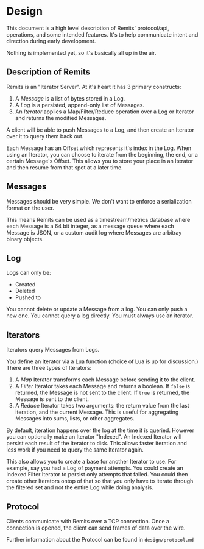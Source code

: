 # Design

This document is a high level description of Remits' protocol/api, operations,
and some intended features. It's to help communicate intent and direction during
early development.

Nothing is implemented yet, so it's basically all up in the air.

## Description of Remits

Remits is an "Iterator Server". At it's heart it has 3 primary constructs:

  1. A *Message* is a list of bytes stored in a Log.
  2. A *Log* is a persisted, append-only list of Messages.
  3. An *Iterator* applies a Map/Filter/Reduce operation over a Log or Iterator
     and returns the modified Messages.

A client will be able to push Messages to a Log, and then create an Iterator
over it to query them back out.

Each Message has an Offset which represents it's index in the Log. When using
an Iterator, you can choose to iterate from the beginning, the end, or a certain
Message's Offset. This allows you to store your place in an Iterator and then
resume from that spot at a later time.

## Messages

Messages should be very simple.
We don't want to enforce a serialization format on the user.

This means Remits can be used as a timestream/metrics database where each
Message is a 64 bit integer, as a message queue where each Message is JSON, or
a custom audit log where Messages are arbitray binary objects.

## Log

Logs can only be:

* Created
* Deleted
* Pushed to

You cannot delete or update a Message from a log. You can only push a new one.
You cannot query a log directly. You must always use an iterator.

## Iterators

Iterators query Messages from Logs.

You define an Iterator via a Lua function (choice of Lua is up for discussion.)
There are three types of Iterators:

  1. A *Map* Iterator transforms each Message before sending it to the client.
  2. A *Filter* Iterator takes each Message and returns a boolean. If `false`
     is returned, the Message is not sent to the client. If `true` is returned,
     the Message is sent to the client.
  3. A *Reduce* Iterator takes two arguments: the return value from the last
     iteration, and the current Message. This is useful for aggregating Messages
     into sums, lists, or other aggregates.

By default, iteration happens over the log at the time it is queried.
However you can optionally make an Iterator "Indexed".  An Indexed Iterator
will persist each result of the Iterator to disk. This allows faster iteration
and less work if you need to query the same Iterator again.

This also allows you to create a base for another Iterator to use.
For example, say you had a Log of payment attempts. You could create an Indexed
Filter Iterator to persist only attempts that failed. You could then create
other Iterators ontop of that so that you only have to iterate through the
filtered set and not the entire Log while doing analysis.

## Protocol

Clients communicate with Remits over a TCP connection.
Once a connection is opened, the client can send frames of data over the wire.

Further information about the Protocol can be found in `design/protocol.md`

